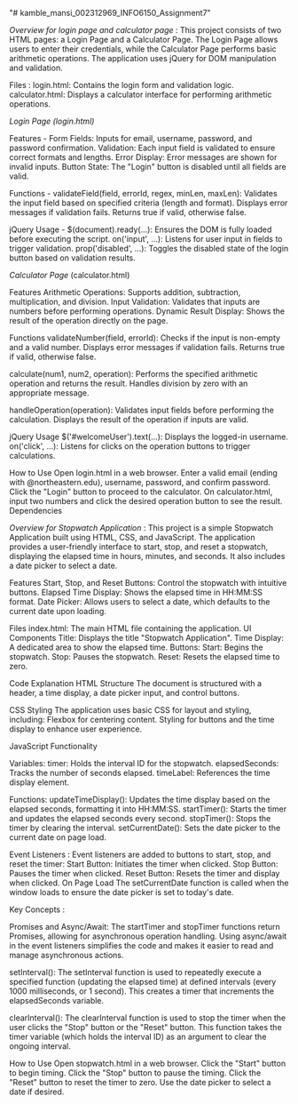 "# kamble_mansi_002312969_INFO6150_Assignment7" 

*Overview for login page and calculator page* :
This project consists of two HTML pages: a Login Page and a Calculator Page. The Login Page allows users to enter their credentials, while the Calculator Page performs basic arithmetic operations. The application uses jQuery for DOM manipulation and validation.

Files : 
login.html: Contains the login form and validation logic.
calculator.html: Displays a calculator interface for performing arithmetic operations.


*Login Page (login.html)*

Features - 
Form Fields: Inputs for email, username, password, and password confirmation.
Validation: Each input field is validated to ensure correct formats and lengths.
Error Display: Error messages are shown for invalid inputs.
Button State: The "Login" button is disabled until all fields are valid.

Functions - 
validateField(field, errorId, regex, minLen, maxLen):
Validates the input field based on specified criteria (length and format).
Displays error messages if validation fails.
Returns true if valid, otherwise false.

jQuery Usage - 
$(document).ready(...): Ensures the DOM is fully loaded before executing the script.
on('input', ...): Listens for user input in fields to trigger validation.
prop('disabled', ...): Toggles the disabled state of the login button based on validation results.


*Calculator Page* (calculator.html)

Features
Arithmetic Operations: Supports addition, subtraction, multiplication, and division.
Input Validation: Validates that inputs are numbers before performing operations.
Dynamic Result Display: Shows the result of the operation directly on the page.

Functions
validateNumber(field, errorId):
Checks if the input is non-empty and a valid number.
Displays error messages if validation fails.
Returns true if valid, otherwise false.

calculate(num1, num2, operation):
Performs the specified arithmetic operation and returns the result.
Handles division by zero with an appropriate message.

handleOperation(operation):
Validates input fields before performing the calculation.
Displays the result of the operation if inputs are valid.

jQuery Usage
$('#welcomeUser').text(...): Displays the logged-in username.
on('click', ...): Listens for clicks on the operation buttons to trigger calculations.

How to Use
Open login.html in a web browser.
Enter a valid email (ending with @northeastern.edu), username, password, and confirm password.
Click the "Login" button to proceed to the calculator.
On calculator.html, input two numbers and click the desired operation button to see the result.
Dependencies


*Overview for Stopwatch Application* : 
This project is a simple Stopwatch Application built using HTML, CSS, and JavaScript. The application provides a user-friendly interface to start, stop, and reset a stopwatch, displaying the elapsed time in hours, minutes, and seconds. It also includes a date picker to select a date.

Features
Start, Stop, and Reset Buttons: Control the stopwatch with intuitive buttons.
Elapsed Time Display: Shows the elapsed time in HH:MM:SS format.
Date Picker: Allows users to select a date, which defaults to the current date upon loading.

Files
index.html: The main HTML file containing the application.
UI Components
Title: Displays the title "Stopwatch Application".
Time Display: A dedicated area to show the elapsed time.
Buttons:
Start: Begins the stopwatch.
Stop: Pauses the stopwatch.
Reset: Resets the elapsed time to zero.

Code Explanation
HTML Structure
The document is structured with a header, a time display, a date picker input, and control buttons.

CSS Styling
The application uses basic CSS for layout and styling, including:
Flexbox for centering content.
Styling for buttons and the time display to enhance user experience.

JavaScript Functionality

Variables:
timer: Holds the interval ID for the stopwatch.
elapsedSeconds: Tracks the number of seconds elapsed.
timeLabel: References the time display element.

Functions:
updateTimeDisplay(): Updates the time display based on the elapsed seconds, formatting it into HH:MM:SS.
startTimer(): Starts the timer and updates the elapsed seconds every second.
stopTimer(): Stops the timer by clearing the interval.
setCurrentDate(): Sets the date picker to the current date on page load.

Event Listeners :
Event listeners are added to buttons to start, stop, and reset the timer:
Start Button: Initiates the timer when clicked.
Stop Button: Pauses the timer when clicked.
Reset Button: Resets the timer and display when clicked.
On Page Load
The setCurrentDate function is called when the window loads to ensure the date picker is set to today's date.

Key Concepts : 

Promises and Async/Await:
The startTimer and stopTimer functions return Promises, allowing for asynchronous operation handling.
Using async/await in the event listeners simplifies the code and makes it easier to read and manage asynchronous actions.

setInterval():
The setInterval function is used to repeatedly execute a specified function (updating the elapsed time) at defined intervals (every 1000 milliseconds, or 1 second).
This creates a timer that increments the elapsedSeconds variable.

clearInterval():
The clearInterval function is used to stop the timer when the user clicks the "Stop" button or the "Reset" button.
This function takes the timer variable (which holds the interval ID) as an argument to clear the ongoing interval.

How to Use
Open stopwatch.html in a web browser.
Click the "Start" button to begin timing.
Click the "Stop" button to pause the timing.
Click the "Reset" button to reset the timer to zero.
Use the date picker to select a date if desired.